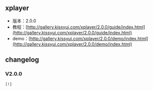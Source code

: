 ## xplayer

* 版本：2.0.0
* 教程：[http://gallery.kissyui.com/xplayer/2.0.0/guide/index.html](http://gallery.kissyui.com/xplayer/2.0.0/guide/index.html)
* demo：[http://gallery.kissyui.com/xplayer/2.0.0/demo/index.html](http://gallery.kissyui.com/xplayer/2.0.0/demo/index.html)

## changelog

### V2.0.0

    [!]


